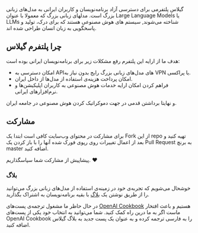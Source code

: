 
گیلاس پلتفرمی برای دسترسی آزاد برنامه‌نویسان و کاربران ایرانی به مدل‌های زبانی بزرگ است. مدلهای زبانی بزرگ که معمولا با عنوان Large Language Models یا LLMs شناخته می‌شوند, سیستم های هوش مصنوعی هستند که برای درک، تولید و پاسخگویی به زبان انسان طراحی شده اند.

## چرا پلتفرم گیلاس

هدف ما از ارايه این پلتفرم رفع مشکلات زیر برای برنامه‌نویسان ایرانی بوده است:

- امکان دسترسی به APIهای مدل‌های زبانی بزرگ رایج بدون نیاز به VPN یا پراکسی.
- امکان پرداخت هزینه‌ی استفاده از مدل‌ها از داخل ایران.
- فراهم کردن امکان ارایه خدمات هوش مصنوعی به کاربران اپلیکیشن‌ها و نرم‌افزارهای ایرانی.

و نهایتا برداشتن قدمی در جهت دموکراتیک کردن هوش مصنوعی در جامعه ایران.

## مشارکت

برای مشارکت در محتوای وب‌سایت کافی است ابتدا یک Fork از این repo تهیه کنید و بعد از اعمال تغییرات روی رپوی فورک شده آنها را با باز کردن یک Pull Request به برنچ master اضافه کنید.

پیشاپیش از مشارکت شما سپاسگذاریم. ❤️


### بلاگ
خوشحال می‌شویم که تجربه‌ی خود در زمینه‌ی استفاده از مدل‌های زبانی بزرگ می‌توانید را از طریق نوشتن یک [بلاگ](/posts) با بقیه برنامه‌نویسان به اشتراک بگذارید.

در حال حاظر ما مشغول ترجمه‌ی پست‌های [OpenAI Cookbook](https://cookbook.openai.com/) هستیم و باعث افتخار ماست اگر به ما درین راه کمک کنید. شما می‌توانید به انتخاب خود یکی از پست‌های OpenAI Cookbook را به فارسی ترجمه کرده و به عنوان یک پست جدید به بلاگ گیلاس اضافه کنید.


